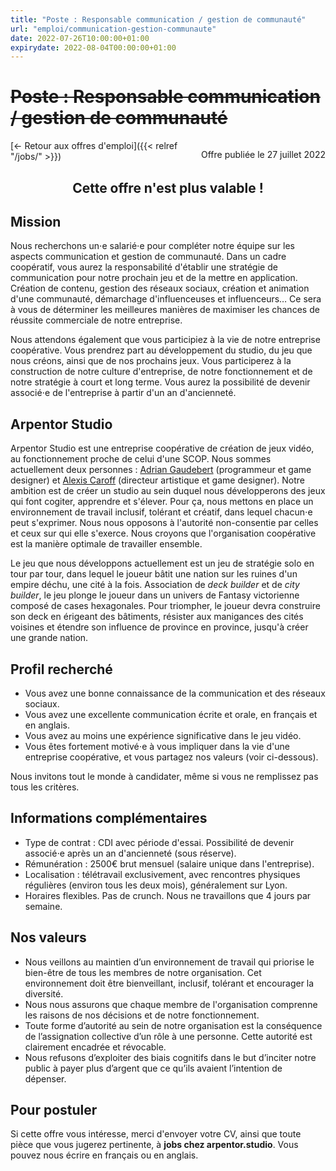 ```yaml
---
title: "Poste : Responsable communication / gestion de communauté"
url: "emploi/communication-gestion-communaute"
date: 2022-07-26T10:00:00+01:00
expirydate: 2022-08-04T00:00:00+01:00
---
```


# ~~Poste : Responsable communication / gestion de communauté~~

<p style="float: right;">Offre publiée le 27 juillet 2022</p>

[← Retour aux offres d'emploi]({{< relref "/jobs/" >}})

<div style="text-align: center;">

## Cette offre n'est plus valable !

</div>

<section>

## Mission

Nous recherchons un⋅e salarié⋅e pour compléter notre équipe sur les aspects communication et gestion de communauté. Dans un cadre coopératif, vous aurez la responsabilité d'établir une stratégie de communication pour notre prochain jeu et de la mettre en application. Création de contenu, gestion des réseaux sociaux, création et animation d'une communauté, démarchage d'influenceuses et influenceurs… Ce sera à vous de déterminer les meilleures manières de maximiser les chances de réussite commerciale de notre entreprise.

Nous attendons également que vous participiez à la vie de notre entreprise coopérative. Vous prendrez part au développement du studio, du jeu que nous créons, ainsi que de nos prochains jeux. Vous participerez à la construction de notre culture d'entreprise, de notre fonctionnement et de notre stratégie à court et long terme. Vous aurez la possibilité de devenir associé⋅e de l'entreprise à partir d'un an d'ancienneté.

</section>
<section>

## Arpentor Studio

Arpentor Studio est une entreprise coopérative de création de jeux vidéo, au fonctionnement proche de celui d'une SCOP. Nous sommes actuellement deux personnes : [Adrian Gaudebert](http://adrian.gaudebert.fr/) (programmeur et game designer) et [Alexis Caroff](https://www.artstation.com/akaroff) (directeur artistique et game designer). Notre ambition est de créer un studio au sein duquel nous développerons des jeux qui font cogiter, apprendre et s'élever. Pour ça, nous mettons en place un environnement de travail inclusif, tolérant et créatif, dans lequel chacun⋅e peut s'exprimer. Nous nous opposons à l'autorité non-consentie par celles et ceux sur qui elle s'exerce. Nous croyons que l'organisation coopérative est la manière optimale de travailler ensemble.

Le jeu que nous développons actuellement est un jeu de stratégie solo en tour par tour, dans lequel le joueur bâtit une nation sur les ruines d'un empire déchu, une cité à la fois. Association de *deck builder* et de *city builder*, le jeu plonge le joueur dans un univers de Fantasy victorienne composé de cases hexagonales. Pour triompher, le joueur devra construire son deck en érigeant des bâtiments, résister aux manigances des cités voisines et étendre son influence de province en province, jusqu'à créer une grande nation.

</section>
<section>

## Profil recherché

- Vous avez une bonne connaissance de la communication et des réseaux sociaux.
- Vous avez une excellente communication écrite et orale, en français et en anglais.
- Vous avez au moins une expérience significative dans le jeu vidéo.
- Vous êtes fortement motivé⋅e à vous impliquer dans la vie d'une entreprise coopérative, et vous partagez nos valeurs (voir ci-dessous).

Nous invitons tout le monde à candidater, même si vous ne remplissez pas tous les critères.

</section>
<section>

## Informations complémentaires

- Type de contrat : CDI avec période d'essai. Possibilité de devenir associé⋅e après un an d'ancienneté (sous réserve).
- Rémunération : 2500€ brut mensuel (salaire unique dans l'entreprise).
- Localisation : télétravail exclusivement, avec rencontres physiques régulières (environ tous les deux mois), généralement sur Lyon.
- Horaires flexibles. Pas de crunch. Nous ne travaillons que 4 jours par semaine.

</section>
<section>

## Nos valeurs

- Nous veillons au maintien d’un environnement de travail qui priorise le bien-être de tous les membres de notre organisation. Cet environnement doit être bienveillant, inclusif, tolérant et encourager la diversité.
- Nous nous assurons que chaque membre de l'organisation comprenne les raisons de nos décisions et de notre fonctionnement.
- Toute forme d’autorité au sein de notre organisation est la conséquence de l’assignation collective d’un rôle à une personne. Cette autorité est clairement encadrée et révocable.
- Nous refusons d’exploiter des biais cognitifs dans le but d’inciter notre public à payer plus d’argent que ce qu’ils avaient l’intention de dépenser.

</section>
<section>

## Pour postuler

Si cette offre vous intéresse, merci d'envoyer votre CV, ainsi que toute pièce que vous jugerez pertinente, à **jobs chez arpentor.studio**. Vous pouvez nous écrire en français ou en anglais.
</section>
